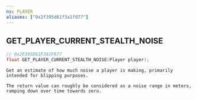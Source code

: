 ```yaml
---
ns: PLAYER
aliases: ["0x2f395d61f3a1f877"]
---
```

## GET_PLAYER_CURRENT_STEALTH_NOISE

```c
// 0x2F395D61F3A1F877
float GET_PLAYER_CURRENT_STEALTH_NOISE(Player player);
```

```
Get an estimate of how much noise a player is making, primarily intended for blipping purposes.

The return value can roughly be considered as a noise range in meters, ramping down over time towards zero.
```
